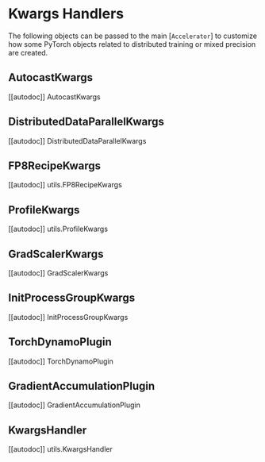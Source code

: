 <!--Copyright 2021 The HuggingFace Team. All rights reserved.

Licensed under the Apache License, Version 2.0 (the "License"); you may not use this file except in compliance with
the License. You may obtain a copy of the License at

http://www.apache.org/licenses/LICENSE-2.0

Unless required by applicable law or agreed to in writing, software distributed under the License is distributed on
an "AS IS" BASIS, WITHOUT WARRANTIES OR CONDITIONS OF ANY KIND, either express or implied. See the License for the
specific language governing permissions and limitations under the License.

⚠️ Note that this file is in Markdown but contain specific syntax for our doc-builder (similar to MDX) that may not be
rendered properly in your Markdown viewer.
-->

# Kwargs Handlers

The following objects can be passed to the main [`Accelerator`] to customize how some PyTorch objects
related to distributed training or mixed precision are created.

## AutocastKwargs

[[autodoc]] AutocastKwargs

## DistributedDataParallelKwargs

[[autodoc]] DistributedDataParallelKwargs

## FP8RecipeKwargs

[[autodoc]] utils.FP8RecipeKwargs

## ProfileKwargs

[[autodoc]] utils.ProfileKwargs

## GradScalerKwargs

[[autodoc]] GradScalerKwargs

## InitProcessGroupKwargs

[[autodoc]] InitProcessGroupKwargs

## ‎TorchDynamoPlugin

[[autodoc]] ‎TorchDynamoPlugin

## ‎GradientAccumulationPlugin

[[autodoc]] ‎GradientAccumulationPlugin

## KwargsHandler

[[autodoc]] utils.KwargsHandler

